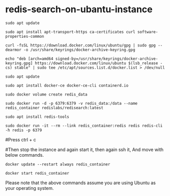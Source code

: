 # redis-search-on-ubantu-instance


```mdx
sudo apt update
```

```mdx
sudo apt install apt-transport-https ca-certificates curl software-properties-common
```

```mdx
curl -fsSL https://download.docker.com/linux/ubuntu/gpg | sudo gpg --dearmor -o /usr/share/keyrings/docker-archive-keyring.gpg
```

```mdx
echo "deb [arch=amd64 signed-by=/usr/share/keyrings/docker-archive-keyring.gpg] https://download.docker.com/linux/ubuntu $(lsb_release -cs) stable" | sudo tee /etc/apt/sources.list.d/docker.list > /dev/null
```

```mdx
sudo apt update
```

```mdx
sudo apt install docker-ce docker-ce-cli containerd.io
```

```mdx
sudo docker volume create redis_data
```

```mdx
sudo docker run -d -p 6379:6379 -v redis_data:/data --name redis_container redislabs/redisearch:latest
```

```mdx
sudo apt install redis-tools
```

```mdx
sudo docker run -it --rm --link redis_container:redis redis redis-cli -h redis -p 6379
```


#Press ctrl + c



#Then stop the instance and again start it, then again ssh it, And move with below commands.


```mdx
docker update --restart always redis_container
```

```mdx
docker start redis_container
```

Please note that the above commands assume you are using Ubuntu as your operating system.
